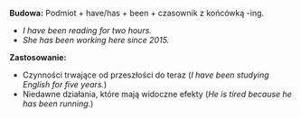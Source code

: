 **Budowa:** Podmiot + have/has + been + czasownik z końcówką -ing.

- _I have been reading for two hours._
- _She has been working here since 2015._

**Zastosowanie:**

- Czynności trwające od przeszłości do teraz (_I have been studying English for five years._)
- Niedawne działania, które mają widoczne efekty (_He is tired because he has been running._)